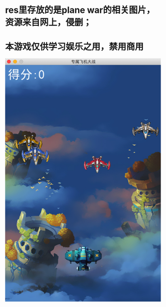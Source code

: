 # res里存放的是plane war的相关图片，资源来自网上，侵删；
# 本游戏仅供学习娱乐之用，禁用商用
![plane war](https://github.com/sandwu/MyGames/blob/master/plane%20war/plane%20war.png)
